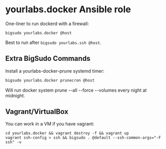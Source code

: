 # yourlabs.docker Ansible role

One-liner to run dockerd with a firewall:

    bigsudo yourlabs.docker @host

Best to run after ``bigsudo yourlabs.ssh @host``.

## Extra BigSudo Commands

Install a yourlabs-docker-prune systemd timer:

```sh
bigsudo yourlabs.docker prunecron @host
```

Will run docker system prune --all --force --volumes every night at midnight.

## Vagrant/VirtualBox

You can work in a VM if you have vagrant:

    cd yourlabs.docker && vagrant destroy -f && vagrant up
    vagrant ssh-config > ssh && bigsudo . @default --ssh-common-args="-F ssh" -v
